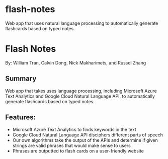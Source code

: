 # flash-notes
Web app that uses natural language processing to automatically generate flashcards based on typed notes.

# Flash Notes

By: William Tran, Calvin Dong, Nick Makharimets, and Russel Zhang

Summary
-----------
Web app that takes uses language processing, including Microsoft Azure Text Analytics and Google Cloud Natural Language API, to automatically generate flashcards based on typed notes.

Features:
-----------
- Microsoft Azure Text Analytics to finds keywords in the text
- Google Cloud Natural Language API disciphers different parts of speech 
- Our own algorithms take the output of the APIs and determine if given strings are valid phrases that would make sense to users
- Phrases are outputted to flash cards on a user-friendly website
